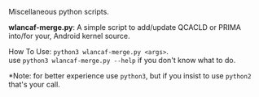 Miscellaneous python scripts.

**wlancaf-merge.py**: A simple script to add/update QCACLD or PRIMA into/for your, Android kernel source.

How To Use:
`python3 wlancaf-merge.py <args>`.\
use `python3 wlancaf-merge.py --help` if you don't know what to do.

*Note: for better experience use `python3`, but if you insist to use `python2` that's your call.
